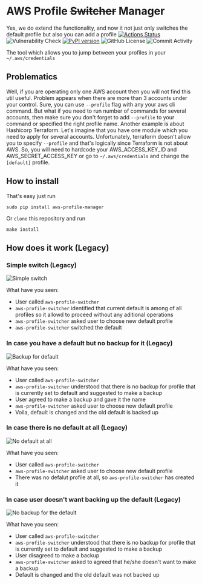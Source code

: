 # AWS Profile ~~Switcher~~  Manager
Yes, we do extend the functionality, and now it not just only switches the default profile but also you can add a profile
[![Actions Status](https://github.com/99stealth/aws-profile-manager/workflows/Check%20and%20Test/badge.svg)](https://github.com/99stealth/aws-profile-manager/actions)
![Vulnerability Check](https://img.shields.io/snyk/vulnerabilities/github/99stealth/aws-profile-manager)
[![PyPI version](https://badge.fury.io/py/aws-profile-manager.svg)](https://badge.fury.io/py/aws-profile-manager)
![GitHub License](https://img.shields.io/github/license/99stealth/aws-profile-manager)
![Commit Activity](https://img.shields.io/github/commit-activity/m/99stealth/aws-profile-manager)

The tool which allows you to jump between your profiles in your `~/.aws/credentials`

## Problematics
Well, if you are operating only one AWS account then you will not find this util useful. Problem appears when there are more than 3 accounts under your control. Sure, you can use `--profile` flag with any your aws cli command. But what if you need to run number of commands for several accounts, then make sure you don't forget to add `--profile` to your command or specified the right profile name. 
Another example is about Hashicorp Terraform. Let's imagine that you have one module which you need to apply for several accounts. Unfortunately, terraform doesn't allow you to specify `--profile` and that's logically since Terraform is not about AWS. So, you will need to hardcode your AWS_ACCESS_KEY_ID and AWS_SECRET_ACCESS_KEY or go to `~/.aws/credentials` and change the `[default]` profile.

## How to install
That's easy just run
```
sudo pip install aws-profile-manager
```
Or `clone` this repository and run
```
make install
```

## How does it work (Legacy)
### Simple switch (Legacy)
![Simple switch](.media/simple-switch.gif)

What have you seen:
- User called `aws-profile-switcher`
- `aws-profile-switcher` identified that current default is among of all profiles so it allowd to proceed without any aditional operations
- `aws-profile-switcher` asked user to choose new default profile
- `aws-profile-switcher` switched the default

### In case you have a default but no backup for it (Legacy)
![Backup for default](.media/backup-for-default.gif)

What have you seen:
- User called `aws-profile-switcher`
- `aws-profile-switcher` understood that there is no backup for profile that is currently set to default and suggested to make a backup
- User agreed to make a backup and gave it the name
- `aws-profile-switcher` asked user to choose new default profile
- Voila, default is changed and the old default is backed up

### In case there is no default at all (Legacy)
![No default at all](.media/no-default.gif)

What have you seen:
- User called `aws-profile-switcher`
- `aws-profile-switcher` asked user to choose new default profile
- There was no defalut profile at all, so `aws-profile-switcher` has created it

### In case user doesn't want backing up the default (Legacy)
![No backup for the default](.media/no-default.gif)

What have you seen:
- User called `aws-profile-switcher`
- `aws-profile-switcher` understood that there is no backup for profile that is currently set to default and suggested to make a backup
- User disagreed to make a backup
- `aws-profile-switcher` asked to agreed that he/she doesn't want to make a backup
- Default is changed and the old default was not backed up